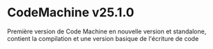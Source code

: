 # CodeMachine v25.1.0

Première version de Code Machine en nouvelle version et standalone, contient la compilation et une version basique de l'écriture de code